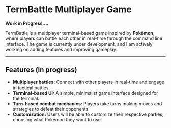 # TermBattle Multiplayer Game

**Work in Progress....**

TermBattle is a multiplayer terminal-based game inspired by **Pokémon**, where players can battle each other in real-time through the command line interface. The game is currently under development, and I am actively working on adding features and improving gameplay.

---

## Features (in progress)
- **Multiplayer battles:** Connect with other players in real-time and engage in tactical battles.
- **Terminal-based UI:** A simple, minimalist game interface designed for the terminal.
- **Turn-based combat mechanics:** Players take turns making moves and strategies to defeat their opponents.
- **Customization:** Users will be able to customize their respective parties, choosing what Pokemon they want to use.
